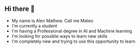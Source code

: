 ## Hi there 👋

<!--
**Mateo-5/Mateo-5** is a ✨ _special_ ✨ repository because its `README.md` (this file) appears on your GitHub profile.

Here are some ideas to get you started:

- 🔭 I’m currently working on ...
- 🌱 I’m currently learning ...
- 👯 I’m looking to collaborate on ...
- 🤔 I’m looking for help with ...
- 💬 Ask me about ...
- 📫 How to reach me: ...
- 😄 Pronouns: ...
- ⚡ Fun fact: ...
-->
- My name is Alen Mathew. Call me Mateo
- I'm currently a student
- I'm having a Professional degree in AI and Machine learning
- I'm looking for possible ways to learn new skills
- I'm completely new and trying to use this opportunity to learn
